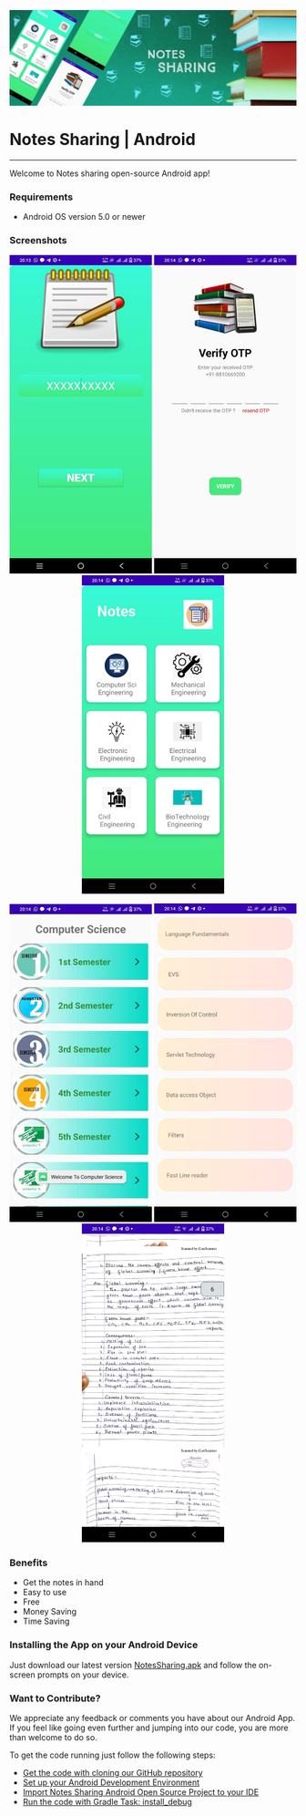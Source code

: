 <p align="center">
  <img src="Image/background_github.jpeg" width="1220" />
</P>


# **Notes Sharing | Android**
---

Welcome to Notes sharing open-source Android app!

### Requirements

- Android OS version 5.0 or newer

### Screenshots

<p align="center">
  <img src="Image/login_page.jpeg" width="250" />
  <img src="Image/verify_otp.jpeg" width="250" />
  <img src="Image/home_page.jpeg" width="250" />
</p>

<p align="center">
  <img src="Image/semester.jpeg" width="250" />
  <img src="Image/notes_scroll.jpeg" width="250" /> 
  <img src="Image/pdf_view.jpeg" width="250" />
</p>

### Benefits
- Get the notes in hand
- Easy to use
- Free
- Money Saving
- Time Saving

### Installing the App on your Android Device

Just download our latest version [NotesSharing.apk](https://drive.google.com/file/d/1e3b2Ssve6xhX6CEIVoQ5LSzrk4ENJHxS/view?usp=sharing) and follow the on-screen prompts on your device.

### Want to Contribute?

We appreciate any feedback or comments you have about our Android App. If you feel like going even further and jumping into our code, you are more than welcome to do so.

To get the code running just follow the following steps:

- [Get the code with cloning our GitHub repository](https://help.github.com/articles/cloning-a-repository)
- [Set up your Android Development Environment](https://developer.android.com/topic/instant-apps/getting-started/setup.html)
- [Import Notes Sharing Android Open Source Project to your IDE](https://developer.android.com/studio/projects/create-project.html#ImportAProject)
- [Run the code with Gradle Task: install_debug](https://developer.android.com/studio/run/index.html#gradle-console)
